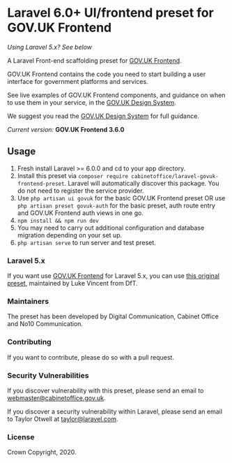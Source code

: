 # Laravel 6.0+ UI/frontend preset for GOV.UK Frontend

*Using Laravel 5.x? See below*

A Laravel Front-end scaffolding preset for [GOV.UK Frontend](https://github.com/alphagov/govuk-frontend).

GOV.UK Frontend contains the code you need to start building a user interface for government platforms and services.

See live examples of GOV.UK Frontend components, and guidance on when to use them in your service, in the [GOV.UK Design System](https://design-system.service.gov.uk/).

We suggest you read the [GOV.UK Design System](https://design-system.service.gov.uk/) for full guidance.

*Current version:* **GOV.UK Frontend 3.6.0**

## Usage

1. Fresh install Laravel >= 6.0.0 and cd to your app directory.
2. Install this preset via `composer require cabinetoffice/laravel-govuk-frontend-preset`. Laravel will automatically discover this package. You do not need to register the service provider.
3. Use `php artisan ui govuk` for the basic GOV.UK Frontend preset OR use `php artisan preset govuk-auth` for the basic preset, auth route entry and GOV.UK Frontend auth views in one go.
4. `npm install && npm run dev`
5. You may need to carry out additional configuration and database migration depending on your set up.
6. `php artisan serve` to run server and test preset.


### Laravel 5.x

If you want use [GOV.UK Frontend](https://github.com/alphagov/govuk-frontend) for Laravel 5.x, you can use [this original preset](https://packagist.org/packages/lukevincent/laravel-govuk-preset), maintained by Luke Vincent from DfT.

### Maintainers
The preset has been developed by Digital Communication, Cabinet Office and No10 Communication.

### Contributing
If you want to contribute, please do so with a pull request. 

### Security Vulnerabilities
If you discover vulnerability with this preset, please send an email to webmaster@cabinetoffice.gov.uk.

If you discover a security vulnerability within Laravel, please send an email to Taylor Otwell at taylor@laravel.com.

### License

Crown Copyright, 2020.
